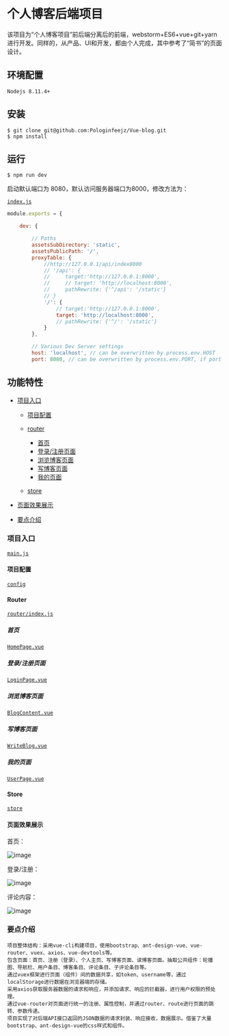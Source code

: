 # **个人博客后端项目**

该项目为“个人博客项目”前后端分离后的前端，webstorm+ES6+vue+git+yarn进行开发。同样的，从产品、UI和开发，都由个人完成，其中参考了“简书”的页面设计。

## 环境配置

```Nodejs 8.11.4+```

## 安装

```
$ git clone git@github.com:Pologinfeejz/Vue-blog.git
$ npm install
```

## 运行

```$ npm run dev```

启动默认端口为 8080，默认访问服务器端口为8000，修改方法为：

[`index.js`](https://github.com/Pologinfeejz/Vue-blog/blob/master/config/index.js)

```javascript
module.exports = {

    dev: {

        // Paths
        assetsSubDirectory: 'static',
        assetsPublicPath: '/',
        proxyTable: {
            //http://127.0.0.1/api/index8000
            // '/api': {
            //     target:'http://127.0.0.1:8000',
            //     // target: 'http://localhost:8000',
            //     pathRewrite: {'^/api': '/static'}
            // }
            '/': {
                // target:'http://127.0.0.1:8000',
                target: 'http://localhost:8000',
                // pathRewrite: {'^/': '/static'}
            }
        },

        // Various Dev Server settings
        host: 'localhost', // can be overwritten by process.env.HOST
        port: 8080, // can be overwritten by process.env.PORT, if port is in use, a free one will be determined
```

## 功能特性

- [项目入口](#项目入口)

  - [项目配置](#项目配置)

  - [router](#Router)
    - [首页](#首页)
    - [登录/注册页面](#登录/注册页面)
    - [浏览博客页面](#浏览博客页面)
    - [写博客页面](#写博客页面)
    - [我的页面](#我的页面)

  - [store](#Store)

- [页面效果展示](#页面效果展示)

- [要点介绍](#要点介绍)

### 项目入口

[`main.js`](https://github.com/Pologinfeejz/Vue-blog/blob/master/src/main.js)

#### 项目配置

[`config`](https://github.com/Pologinfeejz/Vue-blog/tree/master/config)

#### Router

[`router/index.js`](https://github.com/Pologinfeejz/Vue-blog/blob/master/src/router/index.js)

##### 首页

[`HomePage.vue`](https://github.com/Pologinfeejz/Vue-blog/blob/master/src/pages/home/HomePage.vue)

##### 登录/注册页面

[`LoginPage.vue`](https://github.com/Pologinfeejz/Vue-blog/blob/master/src/pages/sign/LoginPage.vue)

##### 浏览博客页面

[`BlogContent.vue`](https://github.com/Pologinfeejz/Vue-blog/blob/master/src/pages/blogContent/BlogContent.vue)

##### 写博客页面

[`WriteBlog.vue`](https://github.com/Pologinfeejz/Vue-blog/blob/master/src/pages/write/WriteBlog.vue)

##### 我的页面

[`UserPage.vue`](https://github.com/Pologinfeejz/Vue-blog/blob/master/src/pages/user/UserPage.vue)

#### Store

[`store`](https://github.com/Pologinfeejz/Vue-blog/tree/master/src/store)

#### 页面效果展示

首页：

![image](https://github.com/Pologinfeejz/node-blog/mongodb_aggregate.jpg)

登录/注册：

![image](https://github.com/Pologinfeejz/node-blog/mongodb_aggregate.jpg)

评论内容：

![image](https://github.com/Pologinfeejz/node-blog/mongodb_aggregate.jpg)

### 要点介绍

```
项目整体结构：采用vue-cli构建项目，使用bootstrap、ant-design-vue、vue-router、vuex、axios、vue-devtools等。
包含页面：首页、注册（登录）、个人主页、写博客页面、读博客页面。抽取公共组件：轮播图、导航栏、用户条目、博客条目、评论条目、子评论条目等。
通过vuex框架进行页面（组件）间的数据共享，如token、username等，通过localStorage进行数据在浏览器端的存储。
采用axios获取服务器数据的请求和响应，并添加请求、响应的拦截器，进行用户权限的预处理。
通过vue-router对页面进行统一的注册、属性控制，并通过router、route进行页面的跳转、参数传递。
项目实现了对后端API接口返回的JSON数据的请求封装、响应接收，数据展示。借鉴了大量bootstrap、ant-design-vue的css样式和组件。
```